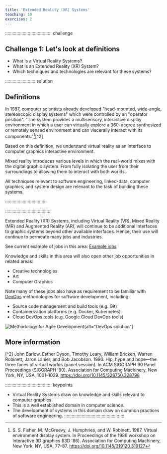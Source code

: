 ```yaml
---
title: 'Extended Reality (XR) Systems'
teaching: 10
exercises: 2
---
```


::::::::::::::::::::::::::::::::::::: challenge 

## Challenge 1: Let's look at definitions

- What is a Virtual Reality Systems?
- What is an Extended Reality (XR) System?
- Which techniques and technologies are relevant for these systems?

:::::::::::::::::::::::: solution 

## Definitions

In 1987, [computer scientists already developed](https://dl.acm.org/doi/10.1145/319120.319127) "head-mounted, wide-angle, stereoscopic display systems" which were controlled by an "operator position". "The system provides a multisensory, interactive display environment in which a user can virtually explore a 360-degree synthesized or remotely sensed environment and can viscerally interact with its components."[^1][^2]

Based on this definition, we understand virtual reality as an 
interface to computer graphics interactive environment.

Mixed reality introduces various levels in which the real-world
mixes with the digital graphic system. From fully isolating the user from their
surroundings to allowing them to interact with both worlds.

All techniques relevant to software engineering, linked-data, computer
graphics, and system design are relevant to the task of 
building these systems.


:::::::::::::::::::::::::::::::::


:::::::::::::::::::::::::::::::::::::


Extended Reality (XR) Systems, including Virtual Reality (VR),
Mixed Reality (MR)
and Augmented Reality (AR), will continue to be
additional interfaces to graphic systems beyond other available interfaces.
Hence, their use will continue to permeate many jobs and industries.

See current example of jobs in this area: [Example jobs](https://uk.indeed.com/q-ar-vr-xr-jobs.html?vjk=4f2ca121ac893c5c)

Knowledge and skills in this area will also open other job opportunities in related areas:

- Creative technologies
- Art
- Computer Graphics

Note many of these jobs also have as requirement to be familiar with
[DevOps](https://www.atlassian.com/devops) methodologies for software development, including:

- Source code management and build tools (e.g. Git)
- Containerization platforms (e.g. Docker, Kubernetes)
- Cloud DevOps tools (e.g. Google Cloud DevOps tools)

![Methodology for Agile Development]( https://upload.wikimedia.org/wikipedia/commons/0/05/Devops-toolchain.svg){alt="DevOps solution"}


## More information

[^1]: S. S. Fisher, M. McGreevy, J. Humphries, and W. Robinett. 1987. Virtual environment display system. In Proceedings of the 1986 workshop on Interactive 3D graphics (I3D '86). Association for Computing Machinery, New York, NY, USA, 77–87. https://doi.org/10.1145/319120.319127

[^2] John Barlow, Esther Dyson, Timothy Leary, William Bricken, Warren Robinett, Jaron Lanier, and Bob Jacobson. 1990. Hip, hype and hope—the three faces of virtual worlds (panel session). In ACM SIGGRAPH 90 Panel Proceedings (SIGGRAPH '90). Association for Computing Machinery, New York, NY, USA, 1001–1029. https://doi.org/10.1145/328750.328798


::::::::::::::::::::::::::::::::::::: keypoints 

- Virtual Reality Systems draw on knowledge and skills
relevant to computer graphics.
- This is a well established domain in computer science.
- The development of systems in this domain draw on
common practices of software engineering.
::::::::::::::::::::::::::::::::::::::::::::::::

